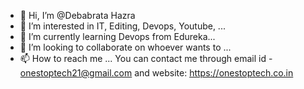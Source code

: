 - 👋 Hi, I’m @Debabrata Hazra
- 👀 I’m interested in IT, Editing, Devops, Youtube, ...
- 🌱 I’m currently learning Devops from Edureka...
- 💞️ I’m looking to collaborate on whoever wants to ...
- 📫 How to reach me ... You can contact me through email id - onestoptech21@gmail.com  and website: https://onestoptech.co.in

